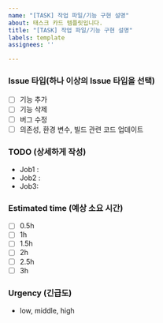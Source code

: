 ```yaml
---
name: "[TASK] 작업 파일/기능 구현 설명"
about: 태스크 카드 템플릿입니다.
title: "[TASK] 작업 파일/기능 구현 설명"
labels: template
assignees: ''

---
```


### Issue 타입(하나 이상의 Issue 타입을 선택)

- [ ]  기능 추가
- [ ]  기능 삭제
- [ ]  버그 수정
- [ ]  의존성, 환경 변수, 빌드 관련 코드 업데이트

### TODO (상세하게 작성)

-  Job1 : 
-  Job2 : 
-  Job3:

### Estimated time (예상 소요 시간)

- [ ]  0.5h
- [ ]  1h
- [ ]  1.5h
- [ ]  2h
- [ ]  2.5h
- [ ]  3h

### Urgency (긴급도)
- low, middle, high
